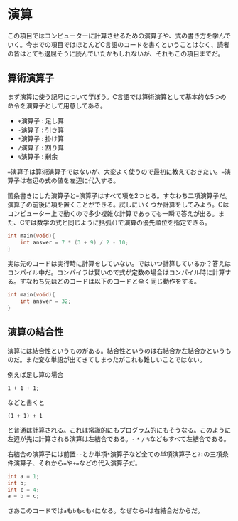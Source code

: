 # 演算

この項目ではコンピューターに計算させるための演算子や、式の書き方を学んでいく。今までの項目ではほとんどC言語のコードを書くということはなく、読者の皆はとても退屈そうに読んでいたかもしれないが、それもこの項目までだ。

## 算術演算子

まず演算に使う記号について学ぼう。C言語では算術演算として基本的な5つの命令を演算子として用意してある。

- `+`演算子 :   足し算
- `-`演算子 :   引き算
- `*`演算子 :   掛け算
- `/`演算子 :   割り算
- `%`演算子 :   剰余

`=`演算子は算術演算子ではないが、大変よく使うので最初に教えておきたい。`=`演算子は右辺の式の値を左辺に代入する。

箇条書きにした演算子と`=`演算子はすべて項を2つとる。すなわち二項演算子だ。演算子の前後に項を置くことができる。試しにいくつか計算をしてみよう。Cはコンピューター上で動くので多少複雑な計算であっても一瞬で答えが出る。また、Cでは数学の式と同じように括弧`()`で演算の優先順位を指定できる。

```c
int main(void){
    int answer = 7 * (3 + 9) / 2 - 10;
}
```

実は先のコードは実行時に計算をしていない。ではいつ計算しているか？答えはコンパイル中だ。コンパイラは賢いので式が定数の場合はコンパイル時に計算する。すなわち先ほどのコードは以下のコードと全く同じ動作をする。

```c
int main(void){
    int answer = 32;
}
```

## 演算の結合性

演算には結合性というものがある。結合性というのは右結合か左結合かというものだ。また変な単語が出てきてしまったがこれも難しいことではない。

例えば足し算の場合

```
1 + 1 + 1;
```

などと書くと

```
(1 + 1) + 1
```

と普通は計算される。これは常識的にもプログラム的にもそうなる。このように左辺が先に計算される演算は左結合である。`-` `*` `/` `%`などもすべて左結合である。

右結合の演算子には前置`--`とか単項`*`演算子など全ての単項演算子と`?:`の三項条件演算子、それから`=`や`+=`などの代入演算子だ。

```c
int a = 1;
int b;
int c = 4;
a = b = c;
```

さあこのコードでは`a`も`b`も`c`も`4`になる。なぜなら`=`は右結合だからだ。
